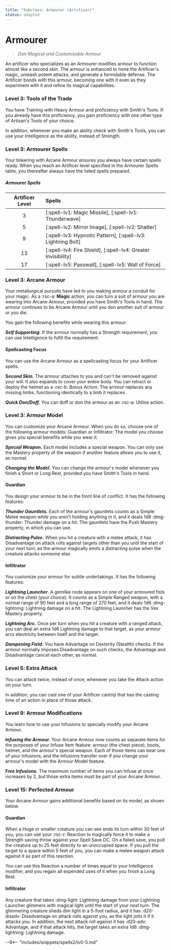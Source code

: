 ```yaml
---
title: "Subclass: Armourer (Artificer)"
status: adapted
---
```


<p style="display:none">
Don Magical and Customisable Armour
</p>

# Armourer

> *Don Magical and Customisable Armour*

An artificer who specializes as an Armourer modifies armour to function almost like a second skin. The armour is enhanced to hone the Artificer's magic, unleash potent attacks, and generate a formidable defense. The Artificer bonds with this armour, becoming one with it even as they experiment with it and refine its magical capabilities.

### Level 3: Tools of the Trade

You have Training with Heavy Armour and proficiency with Smith's Tools. If you already have this proficiency, you gain proficiency with one other type of Artisan's Tools of your choice.

In addition, whenever you make an ability check with Smith's Tools, you can use your Intelligence as the ability, instead of Strength.

### Level 3: Armourer Spells
Your tinkering with Arcane Armour ensures you always have certain spells ready. When you reach an Artificer level specified in the Armourer Spells table, you thereafter always have the listed spells prepared.

##### Armourer Spells

| Artificer Level | Spells |
|:-:|:--|
| 3 | [:spell-lv1: Magic Missile], [:spell-lv1: Thunderwave] |
| 5 | [:spell-lv2: Mirror Image], [:spell-lv2: Shatter] |
| 9 | [:spell-lv3: Hypnotic Pattern], [:spell-lv3: Lightning Bolt] |
| 13 | [:spell-lv4: Fire Shield], [:spell-lv4: Greater Invisibility] |
| 17 | [:spell-lv5: Passwall], [:spell-lv5: Wall of Force] |

### Level 3: Arcane Armour

Your metallurgical pursuits have led to you making armour a conduit for your magic. As a :rsc-a: **Magic** action, you can turn a suit of armour you are wearing into Arcane Armour, provided you have Smith's Tools in hand. The armour continues to be Arcane Armour until you don another suit of armour or you die.

You gain the following benefits while wearing this armour:

***Self Supporting.*** If the armour normally has a Strength requirement, you can use Intelligence to fufill the requirement.

#### Spellcasting Focus

You can use the Arcane Armour as a spellcasting focus for your Artificer spells.

***Second Skin.*** The armour attaches to you and can't be removed against your will. It also expands to cover your entire body. You can retract or deploy the helmet as a :rsc-b: Bonus Action. The armour replaces any missing limbs, functioning identically to a limb it replaces.

***Quick Don/Doff.*** You can doff or don the armour as an :rsc-a: Utilise action.

### Level 3: Armour Model

You can customize your Arcane Armour. When you do so, choose one of the following armour models: Guardian or Infiltrator. The model you choose gives you special benefits while you wear it.

***Special Weapon.*** Each model includes a special weapon. You can only use the Mastery property of the weapon if another feature allows you to use it, as normal.

***Changing the Model.*** You can change the armour's model whenever you finish a Short or Long Rest, provided you have Smith's Tools in hand.

#### Guardian

You design your armour to be in the front line of conflict. It has the following features:

***Thunder Gauntlets.*** Each of the armour's gauntlets counts as a Simple Melee weapon while you aren't holding anything in it, and it deals 1d8 :dmg-thunder: Thunder damage on a hit. The gauntlets have the Push Mastery property, in which you can use.

***Distracting Pulse.*** When you hit a creature with a melee attack, it has Disadvantage on attack rolls against targets other than you until the start of your next turn, as the armour magically emits a distracting pulse when the creature attacks someone else.

#### Infiltrator

You customize your armour for subtle undertakings. It has the following features:

***Lightning Launcher***. A gemlike node appears on one of your armoured fists or on the chest (your choice). It counts as a Simple Ranged weapon, with a normal range of 90 feet and a long range of 270 feet, and it deals 1d6 :dmg-lightning: Lightning damage on a hit. The Lightning Launcher has the Vex Mastery property.

***Lightning Arc.*** Once per turn when you hit a creature with a ranged attack, you can deal an extra 1d6 Lightning damage to that target, as your armour arcs electricity between itself and the target.

***Dampening Field.*** You have Advantage on Dexterity (Stealth) checks. If the armour normally imposes Disadvantage on such checks, the Advantage and Disadvantage cancel each other, as normal.

### Level 5: Extra Attack

You can attack twice, instead of once, whenever you take the Attack action on your turn.

In addition, you can cast one of your Artificer cantrip that has the casting time of an action in place of those attack.

### Level 9: Armour Modifications

You learn how to use your Infusions to specially modify your Arcane Armour.

***Infusing the Armour.*** Your Arcane Armour now counts as separate items for the purposes of your Infuse Item feature: armour (the chest piece), boots, helmet, and the armour's special weapon. Each of those items can bear one of your Infusions, and the Infusions transfer over if you change your armour's model with the Armour Model feature.

***Free Infusions.*** The maximum number of items you can Infuse at once increases by 2, but those extra items must be part of your Arcane Armour.

### Level 15: Perfected Armour

Your Arcane Armour gains additional benefits based on its model, as shown below.

#### Guardian

When a Huge or smaller creature you can see ends its turn within 30 feet of you, you can use your :rsc-r: Reaction to magically force it to make a Strength saving throw against your Spell Save DC. On a failed save, you pull the creature up to 25 feet directly to an unoccupied space. If you pull the target to a space within 5 feet of you, you can make a melee weapon attack against it as part of this reaction.

You can use this Reaction a number of times equal to your Intelligence modifier, and you regain all expended uses of it when you finish a Long Rest.

#### Infiltrator

Any creature that takes :dmg-light: Lightning damage from your Lightning Launcher glimmers with magical light until the start of your next turn. The glimmering creature sheds dim light in a 5-foot radius, and it has :d20-disadv: Disadvantage on attack rolls against you, as the light jolts it if it attacks you. In addition, the next attack roll against it has :d20-adv: Advantage, and if that attack hits, the target takes an extra 1d6 :dmg-lightning: Lightning damage.

--8<-- "includes/snippets/spells2/lv0-5.md"